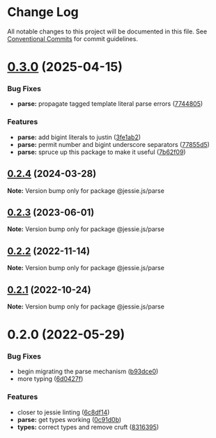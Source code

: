 # Change Log

All notable changes to this project will be documented in this file.
See [Conventional Commits](https://conventionalcommits.org) for commit guidelines.

# [0.3.0](https://github.com/endojs/Jessie/compare/@jessie.js/parse@0.2.4...@jessie.js/parse@0.3.0) (2025-04-15)


### Bug Fixes

* **parse:** propagate tagged template literal parse errors ([7744805](https://github.com/endojs/Jessie/commit/774480533963c23bae51897ad1b8d34a95de0d93))


### Features

* **parse:** add bigint literals to justin ([3fe1ab2](https://github.com/endojs/Jessie/commit/3fe1ab2eac9a95882fba667174852e85f87eef22))
* **parse:** permit number and bigint underscore separators ([77855d5](https://github.com/endojs/Jessie/commit/77855d53a5cffabace1aa1c4bd895b8d5de0efd6))
* **parse:** spruce up this package to make it useful ([7b62f09](https://github.com/endojs/Jessie/commit/7b62f095dd1826c89c123af168aab0fe525848f1))





## [0.2.4](https://github.com/endojs/Jessie/compare/@jessie.js/parse@0.2.3...@jessie.js/parse@0.2.4) (2024-03-28)

**Note:** Version bump only for package @jessie.js/parse





## [0.2.3](https://github.com/endojs/Jessie/compare/@jessie.js/parse@0.2.2...@jessie.js/parse@0.2.3) (2023-06-01)

**Note:** Version bump only for package @jessie.js/parse





## [0.2.2](https://github.com/endojs/Jessie/compare/@jessie.js/parse@0.2.1...@jessie.js/parse@0.2.2) (2022-11-14)

**Note:** Version bump only for package @jessie.js/parse





## [0.2.1](https://github.com/endojs/Jessie/compare/@jessie.js/parse@0.2.0...@jessie.js/parse@0.2.1) (2022-10-24)

**Note:** Version bump only for package @jessie.js/parse





# 0.2.0 (2022-05-29)


### Bug Fixes

* begin migrating the parse mechanism ([b93dce0](https://github.com/endojs/Jessie/commit/b93dce01e9740d9c0d86cfa7555cd099a1a8d28f))
* more typing ([6d0427f](https://github.com/endojs/Jessie/commit/6d0427fa711bbaf95d7507bc7303805ab54183e6))


### Features

* closer to jessie linting ([6c8df14](https://github.com/endojs/Jessie/commit/6c8df14fddb7946beb5b6f56a901981882e3b240))
* **parse:** get types working ([0c91d0b](https://github.com/endojs/Jessie/commit/0c91d0b9613fbad777a18e6f881d49c7aac25fa3))
* **types:** correct types and remove cruft ([8316395](https://github.com/endojs/Jessie/commit/8316395eced58db559aa65715d69ed9c43ba13a9))
